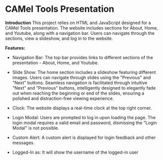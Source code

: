 # CAMel Tools Presentation

**Introduction**
This project relies on HTML and JavaScript designed for a CAMel Tools presentation.
The website includes sections for About, Home, and Youtube, along with a navigation bar.
Users can navigate through the sections, view a slideshow, and log in to the website.

**Features:**

- Navigation Bar: The top bar provides links to different sections of the presentation - About, Home, and Youtube.

- Slide Show: The home section includes a slideshow featuring different images. Users can navigate through slides using the "Previous" and "Next" buttons. Seamless navigation is facilitated through intuitive "Next" and "Previous" buttons, intelligently designed to elegantly fade out when reaching the beginning or end of the slides, ensuring a polished and distraction-free viewing experience.

- Clock: The website displays a real-time clock at the top right corner.

- Login Modal: Users are prompted to log in upon loading the page. The login modal requires a valid email and password, dismissing the "Login Modal" is not possible.

- Custom Alert: A custom alert is displayed for login feedback and other messages.

- Logged-In as: It will show the username of the logged-in user